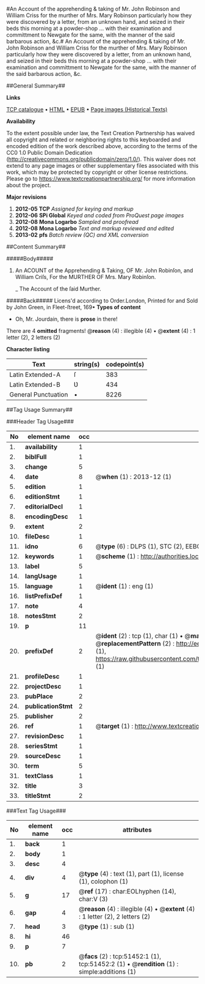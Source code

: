 #An Account of the apprehending & taking of Mr. John Robinson and William Criss for the murther of Mrs. Mary Robinson particularly how they were discovered by a letter, from an unknown hand, and seized in their beds this morning at a powder-shop ... with their examination and committment to Newgate for the same, with the manner of the said barbarous action, &c.#
An Account of the apprehending & taking of Mr. John Robinson and William Criss for the murther of Mrs. Mary Robinson particularly how they were discovered by a letter, from an unknown hand, and seized in their beds this morning at a powder-shop ... with their examination and committment to Newgate for the same, with the manner of the said barbarous action, &c.

##General Summary##

**Links**

[TCP catalogue](http://www.ota.ox.ac.uk/tcp/)  • 
[HTML](http://tei.it.ox.ac.uk/tcp/Texts-HTML/free/A24/A24712.html)  • 
[EPUB](http://tei.it.ox.ac.uk/tcp/Texts-EPUB/free/A24/A24712.epub) • 
[Page images (Historical Texts)](https://historicaltexts.jisc.ac.uk/eebo-11951930e)

**Availability**

To the extent possible under law, the Text Creation Partnership has waived all copyright and related or neighboring rights to this keyboarded and encoded edition of the work described above, according to the terms of the CC0 1.0 Public Domain Dedication (http://creativecommons.org/publicdomain/zero/1.0/). This waiver does not extend to any page images or other supplementary files associated with this work, which may be protected by copyright or other license restrictions. Please go to https://www.textcreationpartnership.org/ for more information about the project.

**Major revisions**

1. __2012-05__ __TCP__ *Assigned for keying and markup*
1. __2012-06__ __SPi Global__ *Keyed and coded from ProQuest page images*
1. __2012-08__ __Mona Logarbo__ *Sampled and proofread*
1. __2012-08__ __Mona Logarbo__ *Text and markup reviewed and edited*
1. __2013-02__ __pfs__ *Batch review (QC) and XML conversion*

##Content Summary##

#####Body#####

1. An ACOUNT of the Apprehending & Taking, OF Mr. John Robinſon, and William Criſs, For the MURTHER OF Mrs. Mary Robinſon.

    _ The Account of the ſaid Murther.

#####Back#####
Licens'd according to Order.London, Printed for and Sold by John Green, in Fleet-ſtreet, 169•
**Types of content**

  * Oh, Mr. Jourdain, there is **prose** in there!

There are 4 **omitted** fragments! 
 @__reason__ (4) : illegible (4)  •  @__extent__ (4) : 1 letter (2), 2 letters (2)

**Character listing**


|Text|string(s)|codepoint(s)|
|---|---|---|
|Latin Extended-A|ſ|383|
|Latin Extended-B|Ʋ|434|
|General Punctuation|•|8226|

##Tag Usage Summary##

###Header Tag Usage###

|No|element name|occ|attributes|
|---|---|---|---|
|1.|__availability__|1||
|2.|__biblFull__|1||
|3.|__change__|5||
|4.|__date__|8| @__when__ (1) : 2013-12 (1)|
|5.|__edition__|1||
|6.|__editionStmt__|1||
|7.|__editorialDecl__|1||
|8.|__encodingDesc__|1||
|9.|__extent__|2||
|10.|__fileDesc__|1||
|11.|__idno__|6| @__type__ (6) : DLPS (1), STC (2), EEBO-CITATION (1), OCLC (1), VID (1)|
|12.|__keywords__|1| @__scheme__ (1) : http://authorities.loc.gov/ (1)|
|13.|__label__|5||
|14.|__langUsage__|1||
|15.|__language__|1| @__ident__ (1) : eng (1)|
|16.|__listPrefixDef__|1||
|17.|__note__|4||
|18.|__notesStmt__|2||
|19.|__p__|11||
|20.|__prefixDef__|2| @__ident__ (2) : tcp (1), char (1)  •  @__matchPattern__ (2) : ([0-9\-]+):([0-9IVX]+) (1), (.+) (1)  •  @__replacementPattern__ (2) : http://eebo.chadwyck.com/downloadtiff?vid=$1&page=$2 (1), https://raw.githubusercontent.com/textcreationpartnership/Texts/master/tcpchars.xml#$1 (1)|
|21.|__profileDesc__|1||
|22.|__projectDesc__|1||
|23.|__pubPlace__|2||
|24.|__publicationStmt__|2||
|25.|__publisher__|2||
|26.|__ref__|1| @__target__ (1) : http://www.textcreationpartnership.org/docs/. (1)|
|27.|__revisionDesc__|1||
|28.|__seriesStmt__|1||
|29.|__sourceDesc__|1||
|30.|__term__|5||
|31.|__textClass__|1||
|32.|__title__|3||
|33.|__titleStmt__|2||


###Text Tag Usage###

|No|element name|occ|attributes|
|---|---|---|---|
|1.|__back__|1||
|2.|__body__|1||
|3.|__desc__|4||
|4.|__div__|4| @__type__ (4) : text (1), part (1), license (1), colophon (1)|
|5.|__g__|17| @__ref__ (17) : char:EOLhyphen (14), char:V (3)|
|6.|__gap__|4| @__reason__ (4) : illegible (4)  •  @__extent__ (4) : 1 letter (2), 2 letters (2)|
|7.|__head__|3| @__type__ (1) : sub (1)|
|8.|__hi__|46||
|9.|__p__|7||
|10.|__pb__|2| @__facs__ (2) : tcp:51452:1 (1), tcp:51452:2 (1)  •  @__rendition__ (1) : simple:additions (1)|
